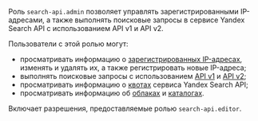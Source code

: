 Роль `search-api.admin` позволяет управлять зарегистрированными IP-адресами, а также выполнять поисковые запросы в сервисе Yandex Search API с использованием API v1 и API v2.

Пользователи с этой ролью могут:
* просматривать информацию о [зарегистрированных IP-адресах](../../search-api/operations/workaround.md#registration), изменять и удалять их, а также регистрировать новые IP-адреса;
* выполнять поисковые запросы с использованием [API v1](../../search-api/operations/searching.md) и [API v2](../../search-api/operations/web-search.md);
* просматривать информацию о [квотах](../../search-api/concepts/limits.md#search-api-quotas) сервиса Yandex Search API;
* просматривать информацию об [облаках](../../resource-manager/concepts/resources-hierarchy.md#cloud) и [каталогах](../../resource-manager/concepts/resources-hierarchy.md#folder).

Включает разрешения, предоставляемые ролью `search-api.editor`.
